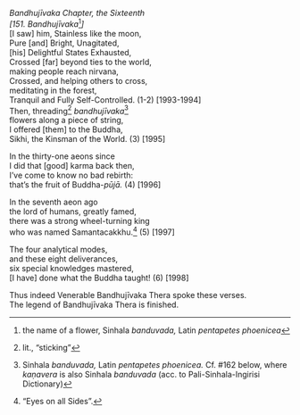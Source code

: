 *Bandhujīvaka Chapter, the Sixteenth*  
*\[151. Bandhujīvaka*[^1]*\]*  
\[I saw\] him, Stainless like the moon,  
Pure \[and\] Bright, Unagitated,  
\[his\] Delightful States Exhausted,  
Crossed \[far\] beyond ties to the world,  
making people reach nirvana,  
Crossed, and helping others to cross,  
meditating in the forest,  
Tranquil and Fully Self-Controlled. (1-2) \[1993-1994\]  
Then, threading[^2] *bandhujīvaka*[^3]  
flowers along a piece of string,  
I offered \[them\] to the Buddha,  
Sikhi, the Kinsman of the World. (3) \[1995\]

In the thirty-one aeons since  
I did that \[good\] karma back then,  
I’ve come to know no bad rebirth:  
that’s the fruit of Buddha-*pūjā.* (4) \[1996\]

In the seventh aeon ago  
the lord of humans, greatly famed,  
there was a strong wheel-turning king  
who was named Samantacakkhu.[^4] (5) \[1997\]

The four analytical modes,  
and these eight deliverances,  
six special knowledges mastered,  
\[I have\] done what the Buddha taught! (6) \[1998\]

Thus indeed Venerable Bandhujīvaka Thera spoke these verses.  
The legend of Bandhujīvaka Thera is finished.

[^1]: the name of a flower, Sinhala *banduvada,* Latin *pentapetes phoenicea*

[^2]: lit., “sticking”

[^3]: Sinhala *banduvada,* Latin *pentapetes phoenicea.* Cf. \#162 below, where *kaṇavera* is also Sinhala *banduvada* (acc. to Pali-Sinhala-Ingirisi Dictionary)

[^4]: “Eyes on all Sides”.
